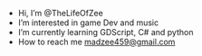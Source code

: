 -  Hi, I’m @TheLifeOfZee
-  I’m interested in game Dev and music
-  I’m currently learning GDScript, C# and python
-  How to reach me madzee459@gmail.com

<!---
TheLifeOfZee/TheLifeOfZee is a ✨ special ✨ repository because its `README.md` (this file) appears on your GitHub profile.
You can click the Preview link to take a look at your changes.
--->
